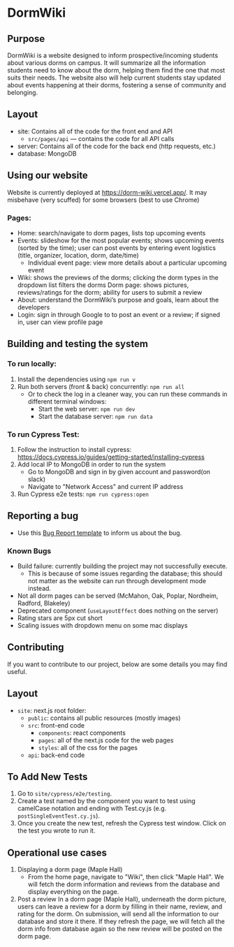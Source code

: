 # DormWiki
## Purpose 
DormWiki is a website designed to inform prospective/incoming students about various dorms on campus. It will summarize all the information students need to know about the dorm, helping them find the one that most suits their needs. The website also will help current students stay updated about events happening at their dorms, fostering a sense of community and belonging.

## Layout
- site: Contains all of the code for the front end and API
  - `src/pages/api` — contains the code for all API calls
- server: Contains all of the code for the back end (http requests, etc.)
- database: MongoDB

## Using our website
Website is currently deployed at https://dorm-wiki.vercel.app/. It may misbehave (very scuffed) for some browsers (best to use Chrome)

### Pages:
- Home: search/navigate to dorm pages, lists top upcoming events
- Events: slideshow for the most popular events; shows upcoming events (sorted by the time); user can post events by entering event logistics (title, organizer, location, dorm, date/time)
	- Individual event page: view more details about a particular upcoming event
- Wiki: shows the previews of the dorms; clicking the dorm types in the dropdown list filters the dorms
	Dorm page: shows pictures, reviews/ratings for the dorm; ability for users to submit a review
- About: understand the DormWiki’s purpose and goals, learn about the developers
- Login: sign in through Google to to post an event or a review; if signed in, user can view profile page

## Building and testing the system
### To run locally:
1. Install the dependencies using `npm run v`
2. Run both servers (front & back) concurrently: `npm run all`
	- Or to check the log in a cleaner way, you can run these commands in different terminal windows:
		- Start the web server: `npm run dev` 
		- Start the database server: `npm run data` 

### To run Cypress Test:
1. Follow the instruction to install cypress: https://docs.cypress.io/guides/getting-started/installing-cypress
2. Add local IP to MongoDB in order to run the system
	- Go to MongoDB and sign in by given account and password(on slack)
	- Navigate to "Network Access" and current IP address
4. Run Cypress e2e tests: `npm run cypress:open`

## Reporting a bug
- Use this [Bug Report template](https://github.com/DormWiki/dorm-wiki/blob/main/bug_template.md) to inform us about the bug.

### Known Bugs
- Build failure: currently building the project may not successfully execute. 
	- This is because of some issues regarding the database; this should not matter as the website can run through development mode instead.
- Not all dorm pages can be served (McMahon, Oak, Poplar, Nordheim, Radford, Blakeley)
- Deprecated component (`useLayoutEffect` does nothing on the server)
- Rating stars are 5px cut short
- Scaling issues with dropdown menu on some mac displays

## Contributing
If you want to contribute to our project, below are some details you may find useful.

## Layout
- `site`: next.js root folder:
	- `public`: contains all public resources (mostly images)
	- `src`: front-end code
		- `components`: react components
		- `pages`: all of the next.js code for the web pages
		- `styles`: all of the css for the pages
	- `api`: back-end code

## To Add New Tests
1. Go to `site/cypress/e2e/testing`.
2. Create a test named by the component you want to test using camelCase notation and ending with Test.cy.js (e.g. `postSingleEventTest.cy.js`).
3. Once you create the new test, refresh the Cypress test window. Click on the test you wrote to run it.

## Operational use cases
1. Displaying a dorm page (Maple Hall)
	- From the home page, navigate to "Wiki", then click "Maple Hall". We will fetch the dorm information and reviews from the database and display everything on the page.
2. Post a review
	In a dorm page (Maple Hall), underneath the dorm picture, users can leave a review for a dorm by filling in their name, review, and rating for the dorm. On submission, will send all the information to our database and store it there. If they refresh the page, we will fetch all the dorm info from database again so the new review will be posted on the dorm page. 
